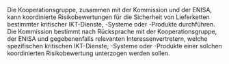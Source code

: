 Die Kooperationsgruppe, zusammen mit der Kommission und der ENISA, kann koordinierte Risikobewertungen für die Sicherheit von Lieferketten bestimmter kritischer IKT-Dienste, -Systeme oder -Produkte durchführen. Die Kommission bestimmt nach Rücksprache mit der Kooperationsgruppe, der ENISA und gegebenenfalls relevanten Interessenvertretern, welche spezifischen kritischen IKT-Dienste, -Systeme oder -Produkte einer solchen koordinierten Risikobewertung unterzogen werden sollen.
